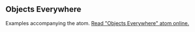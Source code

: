 ## Objects Everywhere

Examples accompanying the atom.
[Read "Objects Everywhere" atom online.](https://stepik.org/lesson/104327/step/1)
